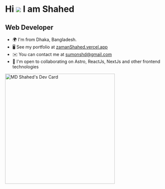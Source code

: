 Hi ![](https://user-images.githubusercontent.com/18350557/176309783-0785949b-9127-417c-8b55-ab5a4333674e.gif) I am Shahed
===================================================================================================================================

Web Developer
-------------

* 🌍  I'm from Dhaka, Bangladesh.
* 🖥️  See my portfolio at [zamanShahed.vercel.app](http://zamanshahed.vercel.app)
* ✉️  You can contact me at [sumonshd@gmail.com](mailto:sumonshd@gmail.com)
* 🤝  I'm open to collaborating on Astro, ReactJs, NextJs and other frontend technologies

<a href="https://app.daily.dev/zamanshahed"><img src="https://api.daily.dev/devcards/v2/peVtM6BBFfWB36xkIXLIj.png?type=default&r=pb6" width="356" alt="MD Shahed's Dev Card"/></a>
